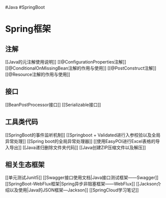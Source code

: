#Java #SpringBoot 

# Spring框架

## 注解
[[Java的元注解使用说明]]
[[@ConfigurationProperties注解]]
[[@ConditionalOnMissingBean注解的作用与使用]]
[[@PostConstruct注解]]
[[@Resource注解的作用与使用]]


## 接口
[[BeanPostProcessor接口]]
[[Serializable接口]]

## 工具类代码
[[SpringBoot的事件监听机制]]
[[Springboot + Validated进行入参校验以及全局异常处理]]
[[Spring boot的全局异常处理器]]
[[使用EasyPOI进行Excel表格的导入导出]]
[[Java递归删除文件夹代码]]
[[Java创建ZIP压缩文件以及解压]]

## 相关生态框架

[[单元测试Junit5]]
[[Swagger接口使用文档|Java接口测试框架——Swagger]]
[[SpringBoot-WebFlux框架|Spring异步非阻塞框架——WebFlux]]
[[Jackson介绍以及使用|Java的JSON框架—Jackson]]
[[SpringCloud学习笔记]]